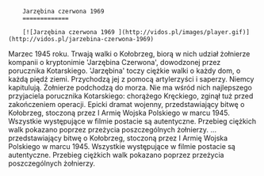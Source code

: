 
        Jarzębina czerwona 1969 
        =============
        
        [![Jarzębina czerwona 1969 ](http://vidos.pl/images/player.gif)](http://vidos.pl/jarzebina-czerwona-1969)
        
        
 Marzec 1945 roku. Trwają walki o Kołobrzeg, biorą w nich udział żołnierze kompanii o kryptonimie 'Jarzębina Czerwona', dowodzonej przez porucznika Kotarskiego. 'Jarzębina' toczy ciężkie walki o każdy dom, o każdą piędź ziemi. Przychodzą jej z pomocą artylerzyści i saperzy. Niemcy kapitulują. Żołnierze podchodzą do morza. Nie ma wśród nich najlepszego przyjaciela porucznika Kotarskiego: chorążego Kręckiego, zginął tuż przed zakończeniem operacji. Epicki dramat wojenny, przedstawiający bitwę o Kołobrzeg, stoczoną przez I Armię Wojska Polskiego w marcu 1945. Wszystkie występujące w filmie postacie są autentyczne. Przebieg ciężkich walk pokazano poprzez przeżycia poszczególnych żołnierzy.   ... przedstawiający bitwę o Kołobrzeg, stoczoną przez I Armię Wojska Polskiego w marcu 1945. Wszystkie występujące w filmie postacie są autentyczne. Przebieg ciężkich walk pokazano poprzez przeżycia poszczególnych żołnierzy.
    
